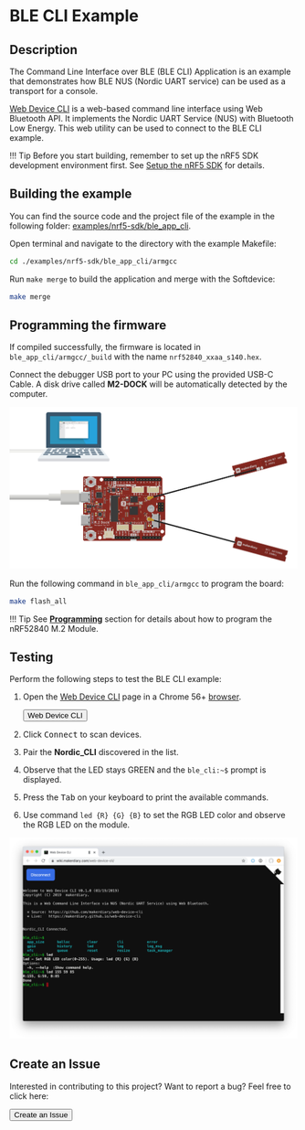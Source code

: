 # BLE CLI Example

## Description

The Command Line Interface over BLE (BLE CLI) Application is an example that demonstrates how BLE NUS (Nordic UART service) can be used as a transport for a console.

[Web Device CLI](https://github.com/makerdiary/web-device-cli) is a web-based command line interface using Web Bluetooth API. It implements the Nordic UART Service (NUS) with Bluetooth Low Energy. This web utility can be used to connect to the BLE CLI example.

!!! Tip
	Before you start building, remember to set up the nRF5 SDK development environment first. See [Setup the nRF5 SDK](../setup.md) for details.

## Building the example

You can find the source code and the project file of the example in the following folder: [examples/nrf5-sdk/ble_app_cli](https://github.com/makerdiary/nrf52840-m2-devkit/tree/master/examples/nrf5-sdk/ble_app_cli).

Open terminal and navigate to the directory with the example Makefile:

``` sh
cd ./examples/nrf5-sdk/ble_app_cli/armgcc
```

Run `make merge` to build the application and merge with the Softdevice:

``` sh
make merge
```

## Programming the firmware

If compiled successfully, the firmware is located in `ble_app_cli/armgcc/_build` with the name `nrf52840_xxaa_s140.hex`.

Connect the debugger USB port to your PC using the provided USB-C Cable. A disk drive called **M2-DOCK** will be automatically detected by the computer.

![](../assets/images/programming-firmware.png)


Run the following command in `ble_app_cli/armgcc` to program the board:

``` sh
make flash_all
```

!!! Tip
	See **[Programming](../../programming.md)** section for details about how to program the nRF52840 M.2 Module.

## Testing

Perform the following steps to test the BLE CLI example:

1. Open the [Web Device CLI](https://wiki.makerdiary.com/web-device-cli/) page in a Chrome 56+ [browser](https://github.com/WebBluetoothCG/web-bluetooth/blob/master/implementation-status.md).

	<a href="https://wiki.makerdiary.com/web-device-cli/" target="_blank"><button data-md-color-primary="red-bud">Web Device CLI</button></a>

2. Click <kbd>Connect</kbd> to scan devices.

3. Pair the **Nordic_CLI** discovered in the list.

4. Observe that the LED stays GREEN and the `ble_cli:~$` prompt is displayed.

5. Press the <kbd>Tab</kbd> on your keyboard to print the available commands.

6. Use command `led {R} {G} {B}` to set the RGB LED color and observe the RGB LED on the module.

[![](assets/images/ble-app-cli-example.png)](assets/images/ble-app-cli-example.png)

## Create an Issue

Interested in contributing to this project? Want to report a bug? Feel free to click here:

<a href="https://github.com/makerdiary/nrf52840-m2-devkit/issues/new?title=nRF5%20SDK-BLE%20CLI:%20%3Ctitle%3E"><button data-md-color-primary="red-bud"><i class="fa fa-github"></i> Create an Issue</button></a>
